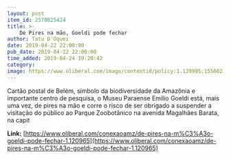 ```yaml
---
layout: post
item_id: 2570825424
title: >-
    De Pires na mão, Goeldi pode fechar
author: Tatu D'Oquei
date: 2019-04-22 22:00:00
pub_date: 2019-04-22 22:00:00
time_added: 2019-04-24 19:20:42
category: 
image: https://www.oliberal.com/image/contentid/policy:1.120995:1556021397/image.jpg?a=191%3A100&q=0.6&w=1200&$p$a$q$w=e3c1d56
---
```


Cartão postal de Belém, símbolo da biodiversidade da Amazônia e importante centro de pesquisa, o Museu Paraense Emílio Goeldi está, mais uma vez, de pires na mão e corre o risco de ser obrigado a suspender a visitação do público ao Parque Zoobotânico na avenida Magalhães Barata, na capit

**Link:** [https://www.oliberal.com/conexaoamz/de-pires-na-m%C3%A3o-goeldi-pode-fechar-1.120965](https://www.oliberal.com/conexaoamz/de-pires-na-m%C3%A3o-goeldi-pode-fechar-1.120965)

